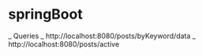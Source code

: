 # springBoot
_ Queries
_ http://localhost:8080/posts/byKeyword/data
_ http://localhost:8080/posts/active
